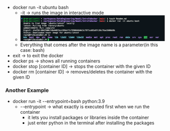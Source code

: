 - docker run -it ubuntu bash
    - -it -> runs the image in interactive mode 
    - ![Alt text](image.png)
    - Everything that comes after the image name is a parameter(in this case: bash)
- exit -> to exit the docker
- docker ps -> shows all running containers
- docker stop [container ID] -> stops the container with the given ID
- docker rm [container ID] -> removes/deletes the container with the given ID
  
 ### Another  Example
 - docker run -it --entrypoint=bash python:3.9
    - --entrypoint -> what exactly is executed first when we run the container 
      - it lets you install packages or libraries inside the container 
      - just enter python in the terminal after installing the packages